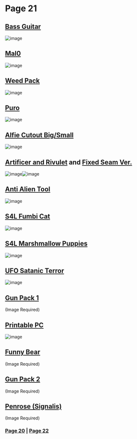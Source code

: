 # Page 21
## [Bass Guitar](https://discord.com/channels/512287844258021376/1132040858343059638/1180756506308771850)
![image](https://github.com/madrod228/voicesoftheprinter/assets/9602000/7016849a-4811-4d54-8d65-7898baf7afb6)
## [Mal0](https://discord.com/channels/512287844258021376/1132040858343059638/1181050155890384996)
![image](https://github.com/madrod228/voicesoftheprinter/assets/9602000/e504611f-117a-4278-8740-633e8e1c3316)
## [Weed Pack](https://discord.com/channels/512287844258021376/1132040858343059638/1181227981801275403)
![image](https://github.com/madrod228/voicesoftheprinter/assets/9602000/f4a75c73-8bfa-4908-b631-3e99cf64005e)
## [Puro](https://discord.com/channels/512287844258021376/1132040858343059638/1181470511704846356)
![image](https://github.com/madrod228/voicesoftheprinter/assets/9602000/fb1257be-cfc3-491b-9aa5-91fc8ade8811)
## [Alfie Cutout Big/Small ](https://discord.com/channels/512287844258021376/1132040858343059638/1181535157182803988)
![image](https://github.com/madrod228/voicesoftheprinter/assets/9602000/a968f37e-60f3-469a-befa-ea56413daea2)
## [Artificer and Rivulet](https://discord.com/channels/512287844258021376/1132040858343059638/1181632224668418048) and [Fixed Seam Ver.](https://discord.com/channels/512287844258021376/1132040858343059638/1181865256830632036)
![image](https://github.com/madrod228/voicesoftheprinter/assets/9602000/e1339a20-7ed3-4452-a7e2-5f8b3ed55f22)![image](https://github.com/madrod228/voicesoftheprinter/assets/9602000/df4873a4-d257-4597-bae5-d8d399eea54e)
## [Anti Alien Tool](https://discord.com/channels/512287844258021376/1132040858343059638/1181786447120957490)
![image](https://github.com/madrod228/voicesoftheprinter/assets/9602000/46478795-a23c-4544-ac86-55c8e8a0572f)
## [S4L Fumbi Cat](https://discord.com/channels/512287844258021376/1132040858343059638/1181874565417291796)
![image](https://github.com/madrod228/voicesoftheprinter/assets/9602000/bc8473b1-3260-476d-9a1b-fe698310cd42)
## [S4L Marshmallow Puppies](https://discord.com/channels/512287844258021376/1132040858343059638/1181881116022542337)
![image](https://github.com/madrod228/voicesoftheprinter/assets/9602000/a853c6d7-d1df-4b6c-9867-f7254cc3f742)
## [UFO Satanic Terror](https://discord.com/channels/512287844258021376/1132040858343059638/1182033954891632671)
![image](https://github.com/madrod228/voicesoftheprinter/assets/9602000/d632edde-49bf-4b82-a5a8-67428c3c1de6)
## [Gun Pack 1](https://discord.com/channels/512287844258021376/1132040858343059638/1182263769536135198)
(Image Required)
## [Printable PC](https://discord.com/channels/512287844258021376/1132040858343059638/1182475350341595197)
![image](https://github.com/madrod228/voicesoftheprinter/assets/9602000/5bf39fac-fd19-43ce-a124-a71756cf1fee)
## [Funny Bear](https://discord.com/channels/512287844258021376/1132040858343059638/1183046592027168839)
(Image Required)
## [Gun Pack 2](https://discord.com/channels/512287844258021376/1132040858343059638/1183057949053177886)
(Image Required)
## [Penrose (Signalis)](https://discord.com/channels/512287844258021376/1132040858343059638/1183906350913310730)
(Image Required)

### [Page 20](https://github.com/madrod228/voicesoftheprinter/blob/main/Page%2020.md)  | [Page 22](https://github.com/madrod228/voicesoftheprinter/blob/main/Page%2022.md)
